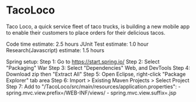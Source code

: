 # TacoLoco
Taco Loco, a quick service fleet of taco trucks, is building a new mobile app to enable their customers to place orders for their delicious tacos.

Code time estimate: 2.5 hours
JUnit Test estimate: 1.0 hour
Research(Javascript) estimate: 1.5 hours

Spring setup:
  Step 1: Go to https://start.spring.io/
  Step 2: Select "Packaging" War
  Step 3: Select "Dependencies" Web, and DevTools
  Step 4: Download zip then "Extract All"
  Step 5: Open Eclipse, right-click "Package Explorer" tab area
  Step 6: Import > Existing Maven Projects > Select Project
  Step 7: Add to "/TacoLoco/src/main/resources/application.properties":
          - spring.mvc.view.prefix=/WEB-INF/views/
          - spring.mvc.view.suffix=.jsp
  
